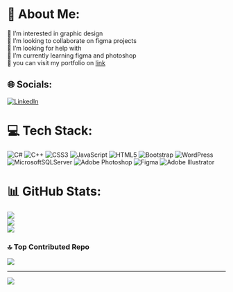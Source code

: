 # 💫 About Me:
🔭 I’m interested in graphic design<br>👯 I’m looking to collaborate on figma projects<br>🤝 I’m looking for help with <br>🌱 I’m currently learning figma and photoshop<br>💬 you can visit my portfolio on [link](https://saraamirhosseini.github.io.com) 


## 🌐 Socials:
[![LinkedIn](https://img.shields.io/badge/LinkedIn-%230077B5.svg?logo=linkedin&logoColor=white)](https://linkedin.com/in/sara-amirhosseini) 

# 💻 Tech Stack:
![C#](https://img.shields.io/badge/c%23-%23239120.svg?style=for-the-badge&logo=csharp&logoColor=white) ![C++](https://img.shields.io/badge/c++-%2300599C.svg?style=for-the-badge&logo=c%2B%2B&logoColor=white) ![CSS3](https://img.shields.io/badge/css3-%231572B6.svg?style=for-the-badge&logo=css3&logoColor=white) ![JavaScript](https://img.shields.io/badge/javascript-%23323330.svg?style=for-the-badge&logo=javascript&logoColor=%23F7DF1E) ![HTML5](https://img.shields.io/badge/html5-%23E34F26.svg?style=for-the-badge&logo=html5&logoColor=white) ![Bootstrap](https://img.shields.io/badge/bootstrap-%238511FA.svg?style=for-the-badge&logo=bootstrap&logoColor=white) ![WordPress](https://img.shields.io/badge/WordPress-%23117AC9.svg?style=for-the-badge&logo=WordPress&logoColor=white) ![MicrosoftSQLServer](https://img.shields.io/badge/Microsoft%20SQL%20Server-CC2927?style=for-the-badge&logo=microsoft%20sql%20server&logoColor=white) ![Adobe Photoshop](https://img.shields.io/badge/adobe%20photoshop-%2331A8FF.svg?style=for-the-badge&logo=adobe%20photoshop&logoColor=white) ![Figma](https://img.shields.io/badge/figma-%23F24E1E.svg?style=for-the-badge&logo=figma&logoColor=white) ![Adobe Illustrator](https://img.shields.io/badge/adobe%20illustrator-%23FF9A00.svg?style=for-the-badge&logo=adobe%20illustrator&logoColor=white)
# 📊 GitHub Stats:
![](https://github-readme-stats.vercel.app/api?username=SaraAmirhosseini&theme=dark&hide_border=false&include_all_commits=false&count_private=false)<br/>
![](https://github-readme-streak-stats.herokuapp.com/?user=SaraAmirhosseini&theme=dark&hide_border=false)<br/>
![](https://github-readme-stats.vercel.app/api/top-langs/?username=SaraAmirhosseini&theme=dark&hide_border=false&include_all_commits=false&count_private=false&layout=compact)

### 🔝 Top Contributed Repo
![](https://github-contributor-stats.vercel.app/api?username=SaraAmirhosseini&limit=5&theme=juicyfresh&combine_all_yearly_contributions=true)

---
[![](https://visitcount.itsvg.in/api?id=SaraAmirhosseini&icon=0&color=10)](https://visitcount.itsvg.in)
